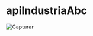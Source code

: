 # apiIndustriaAbc

![Capturar](https://user-images.githubusercontent.com/76595905/156354277-f97ee889-87c4-4556-ad37-45e1392c586d.PNG)
